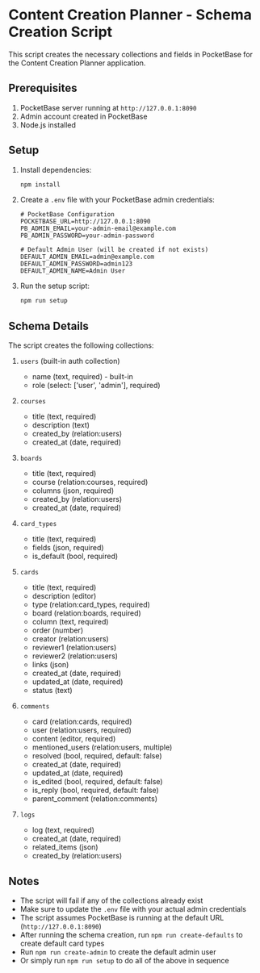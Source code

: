 # Content Creation Planner - Schema Creation Script

This script creates the necessary collections and fields in PocketBase for the Content Creation Planner application.

## Prerequisites

1. PocketBase server running at `http://127.0.0.1:8090`
2. Admin account created in PocketBase
3. Node.js installed

## Setup

1. Install dependencies:

   ```bash
   npm install
   ```

2. Create a `.env` file with your PocketBase admin credentials:

   ```env
   # PocketBase Configuration
   POCKETBASE_URL=http://127.0.0.1:8090
   PB_ADMIN_EMAIL=your-admin-email@example.com
   PB_ADMIN_PASSWORD=your-admin-password

   # Default Admin User (will be created if not exists)
   DEFAULT_ADMIN_EMAIL=admin@example.com
   DEFAULT_ADMIN_PASSWORD=admin123
   DEFAULT_ADMIN_NAME=Admin User
   ```

3. Run the setup script:

   ```bash
   npm run setup
   ```

## Schema Details

The script creates the following collections:

1. `users` (built-in auth collection)
   - name (text, required) - built-in
   - role (select: ['user', 'admin'], required)

2. `courses`
   - title (text, required)
   - description (text)
   - created_by (relation:users)
   - created_at (date, required)

3. `boards`
   - title (text, required)
   - course (relation:courses, required)
   - columns (json, required)
   - created_by (relation:users)
   - created_at (date, required)

4. `card_types`
   - title (text, required)
   - fields (json, required)
   - is_default (bool, required)

5. `cards`
   - title (text, required)
   - description (editor)
   - type (relation:card_types, required)
   - board (relation:boards, required)
   - column (text, required)
   - order (number)
   - creator (relation:users)
   - reviewer1 (relation:users)
   - reviewer2 (relation:users)
   - links (json)
   - created_at (date, required)
   - updated_at (date, required)
   - status (text)

6. `comments`
   - card (relation:cards, required)
   - user (relation:users, required)
   - content (editor, required)
   - mentioned_users (relation:users, multiple)
   - resolved (bool, required, default: false)
   - created_at (date, required)
   - updated_at (date, required)
   - is_edited (bool, required, default: false)
   - is_reply (bool, required, default: false)
   - parent_comment (relation:comments)

7. `logs`
   - log (text, required)
   - created_at (date, required)
   - related_items (json)
   - created_by (relation:users)

## Notes

- The script will fail if any of the collections already exist
- Make sure to update the `.env` file with your actual admin credentials
- The script assumes PocketBase is running at the default URL (`http://127.0.0.1:8090`)
- After running the schema creation, run `npm run create-defaults` to create default card types
- Run `npm run create-admin` to create the default admin user
- Or simply run `npm run setup` to do all of the above in sequence
